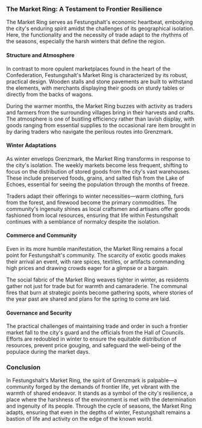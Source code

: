 ### The Market Ring: A Testament to Frontier Resilience

The Market Ring serves as Festungshalt's economic heartbeat, embodying the city's enduring spirit amidst the challenges of its geographical isolation. Here, the functionality and the necessity of trade adapt to the rhythms of the seasons, especially the harsh winters that define the region.

#### Structure and Atmosphere

In contrast to more opulent marketplaces found in the heart of the Confederation, Festungshalt's Market Ring is characterized by its robust, practical design. Wooden stalls and stone pavements are built to withstand the elements, with merchants displaying their goods on sturdy tables or directly from the backs of wagons. 

During the warmer months, the Market Ring buzzes with activity as traders and farmers from the surrounding villages bring in their harvests and crafts. The atmosphere is one of bustling efficiency rather than lavish display, with goods ranging from essential supplies to the occasional rare item brought in by daring traders who navigate the perilous routes into Grenzmark.

#### Winter Adaptations

As winter envelops Grenzmark, the Market Ring transforms in response to the city's isolation. The weekly markets become less frequent, shifting to focus on the distribution of stored goods from the city's vast warehouses. These include preserved foods, grains, and salted fish from the Lake of Echoes, essential for seeing the population through the months of freeze.

Traders adapt their offerings to winter necessities—warm clothing, furs from the forest, and firewood become the primary commodities. The community's ingenuity shines as local craftsmen and artisans offer goods fashioned from local resources, ensuring that life within Festungshalt continues with a semblance of normalcy despite the isolation.

#### Commerce and Community

Even in its more humble manifestation, the Market Ring remains a focal point for Festungshalt's community. The scarcity of exotic goods makes their arrival an event, with rare spices, textiles, or artifacts commanding high prices and drawing crowds eager for a glimpse or a bargain.

The social fabric of the Market Ring weaves tighter in winter, as residents gather not just for trade but for warmth and camaraderie. The communal fires that burn at strategic points become gathering spots, where stories of the year past are shared and plans for the spring to come are laid.

#### Governance and Security

The practical challenges of maintaining trade and order in such a frontier market fall to the city's guard and the officials from the Hall of Councils. Efforts are redoubled in winter to ensure the equitable distribution of resources, prevent price gouging, and safeguard the well-being of the populace during the market days.

### Conclusion

In Festungshalt's Market Ring, the spirit of Grenzmark is palpable—a community forged by the demands of frontier life, yet vibrant with the warmth of shared endeavor. It stands as a symbol of the city's resilience, a place where the harshness of the environment is met with the determination and ingenuity of its people. Through the cycle of seasons, the Market Ring adapts, ensuring that even in the depths of winter, Festungshalt remains a bastion of life and activity on the edge of the known world.